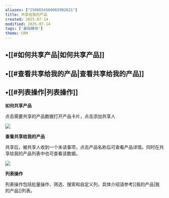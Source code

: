 ```yaml
---
aliases: ["2506654560065902621"]
title: 共享给我的产品
created: 2025-07-14
modified: 2025-07-14
tags: ['基础模块']
theme: CRM
---
```


## •[[#如何共享产品|如何共享产品]]

## •[[#查看共享给我的产品|查看共享给我的产品]]

## •[[#列表操作|列表操作]]

**如何共享产品**

点击需要共享的产品数据打开产品卡片，点击添加共享人

![](3f8702b462499280198d7df8296bcf58.jpg)

**查看共享给我的产品**

共享后，被共享人收到一个未读事项，点击产品名称后可查看产品详情。同时在共享给我的产品列表中也可查看该数据。

![](83ede8b787f2f9b5626d5b74be2bb839.jpg)

**列表操作**

列表操作包括批量操作、筛选、搜索和自定义列，具体介绍请参考[[我的产品|我的产品]]列表。